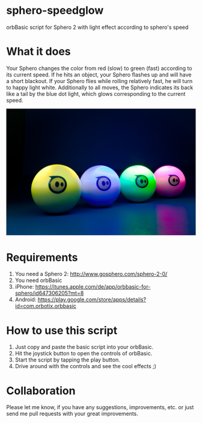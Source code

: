 sphero-speedglow
================

orbBasic script for Sphero 2 with light effect according to sphero's speed

# What it does

Your Sphero changes the color from red (slow) to green (fast) according to its current speed.
If he hits an object, your Sphero flashes up and will have a short blackout.
If your Sphero flies while rolling relatively fast, he will turn to happy light white.
Additionally to all moves, the Sphero indicates its back like a tail by the blue dot light, which glows corresponding to the current speed.

![Sphero Glow](https://raw.githubusercontent.com/IOIO72/sphero-speedglow/master/sphero-glow.jpg "Sphero Glow")

# Requirements

1. You need a Sphero 2: http://www.gosphero.com/sphero-2-0/
2. You need orbBasic
  1. iPhone: https://itunes.apple.com/de/app/orbbasic-for-sphero/id647306205?mt=8
  2. Android: https://play.google.com/store/apps/details?id=com.orbotix.orbbasic

# How to use this script

1. Just copy and paste the basic script into your orbBasic.
2. Hit the joystick button to open the controls of orbBasic.
3. Start the script by tapping the play button.
4. Drive around with the controls and see the cool effects ;)

# Collaboration

Please let me know, if you have any suggestions, improvements, etc. or just send me pull requests with your great improvements.

